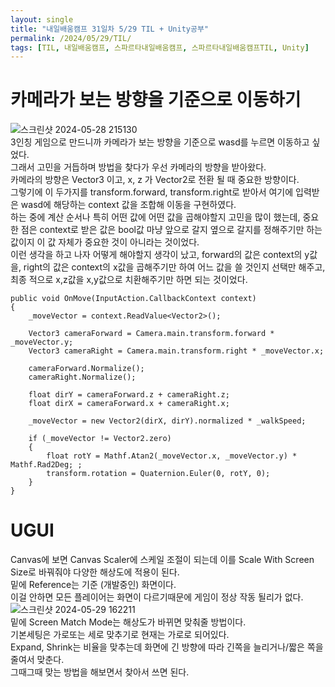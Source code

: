 ```yaml
---
layout: single
title: "내일배움캠프 31일차 5/29 TIL + Unity공부"
permalink: /2024/05/29/TIL/
tags: [TIL, 내일배움캠프, 스파르타내일배움캠프, 스파르타내일배움캠프TIL, Unity]
---
```


# 카메라가 보는 방향을 기준으로 이동하기
![스크린샷 2024-05-28 215130](https://github.com/LeeSangSoos/LeeSangSoos.github.io/assets/105085706/293b2e56-e1f5-4098-9bb3-c3c0d4554215)  
3인칭 게임으로 만드니까 카메라가 보는 방향을 기준으로 wasd를 누르면 이동하고 싶었다.  
그래서 고민을 거듭하며 방법을 찾다가 우선 카메라의 방향을 받아왔다.  
카메라의 방향은 Vector3 이고, x, z 가 Vector2로 전환 될 때 중요한 방향이다.  
그렇기에 이 두가지를 transform.forward, transform.right로 받아서 여기에 입력받은 wasd에 해당하는 context 값을 조합해 이동을 구현하였다.  
하는 중에 계산 순서나 특히 어떤 값에 어떤 값을 곱해야할지 고민을 많이 했는데, 중요한 점은 context로 받은 값은 bool값 마냥 앞으로 갈지 옆으로 갈지를 정해주기만 하는 값이지 이 값 자체가 중요한 것이 아니라는 것이었다.  
이런 생각을 하고 나자 어떻게 해야할지 생각이 났고, forward의 값은 context의 y값을, right의 값은 context의 x값을 곱해주기만 하여 어느 값을 쓸 것인지 선택만 해주고, 최종 적으로 x,z값을 x,y값으로 치환해주기만 하면 되는 것이었다.
```
public void OnMove(InputAction.CallbackContext context)
{
	_moveVector = context.ReadValue<Vector2>();

	Vector3 cameraForward = Camera.main.transform.forward * _moveVector.y;
	Vector3 cameraRight = Camera.main.transform.right * _moveVector.x;

	cameraForward.Normalize();
	cameraRight.Normalize();

	float dirY = cameraForward.z + cameraRight.z;
	float dirX = cameraForward.x + cameraRight.x;

	_moveVector = new Vector2(dirX, dirY).normalized * _walkSpeed;

	if (_moveVector != Vector2.zero)
	{
		float rotY = Mathf.Atan2(_moveVector.x, _moveVector.y) * Mathf.Rad2Deg; ;
		transform.rotation = Quaternion.Euler(0, rotY, 0);
	}
}
```

# UGUI
Canvas에 보면 Canvas Scaler에 스케일 조절이 되는데 이를 Scale With Screen Size로 바꿔줘야 다양한 해상도에 적용이 된다.  
밑에 Reference는 기준 (개발중인) 화면이다.  
이걸 안하면 모든 플레이어는 화면이 다르기때문에 게임이 정상 작동 될리가 없다.  
![스크린샷 2024-05-29 162211](https://github.com/LeeSangSoos/LeeSangSoos.github.io/assets/105085706/e1325fc6-e100-4d3a-9b8e-d244d3060bdd)  
밑에 Screen Match Mode는 해상도가 바뀌면 맞춰줄 방법이다.  
기본세팅은 가로또는 세로 맞추기로 현재는 가로로 되어있다.  
Expand, Shrink는 비율을 맞추는데 화면에 긴 방향에 따라 긴쪽을 늘리거나/짧은 쪽을 줄여서 맞춘다.  
그때그때 맞는 방법을 해보면서 찾아서 쓰면 된다.  

